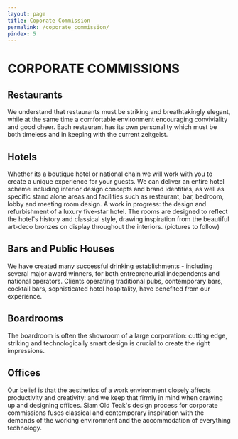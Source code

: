 ```yaml
---
layout: page
title: Coporate Commission
permalink: /coporate_commission/
pindex: 5
---
```


# CORPORATE COMMISSIONS
## Restaurants
We understand that restaurants must be striking and breathtakingly elegant, while at the same time a comfortable environment encouraging conviviality and good cheer. Each restaurant has its own personality which must be both timeless and in keeping with the current zeitgeist.


## Hotels
Whether its a boutique hotel or national chain we will work with you to create a unique experience for your guests. 
We can deliver an entire hotel scheme including interior design concepts and brand identities, as well as specific stand alone areas and facilities such as restaurant, bar, bedroom, lobby and meeting room design. 
A work in progress: the design and refurbishment of a luxury five-star hotel. The rooms are designed to reflect the hotel&#39;s history and classical style, drawing inspiration from the beautiful art-deco bronzes on display throughout the interiors. (pictures to follow)


## Bars and Public Houses
We have created many successful drinking establishments - including several major award winners, for both entrepreneurial independents and national operators. 
Clients operating traditional pubs, contemporary bars, cocktail bars, sophisticated hotel hospitality, have benefited from our experience.


## Boardrooms
The boardroom is often the showroom of a large corporation: cutting edge, striking and technologically smart design is crucial to create the right impressions.


## Offices
Our belief is that the aesthetics of a work environment closely affects productivity and creativity: and we keep that firmly in mind when drawing up and designing offices.
Siam Old Teak&#39;s design process for corporate commissions fuses classical and contemporary inspiration with the demands of the working environment and the accommodation of everything technology.

 

 
 
